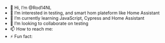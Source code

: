 - 👋 Hi, I’m @Rod14NL
- 👀 I’m interested in testing, and smart hom plateform like Home Assistant
- 🌱 I’m currently learning JavaScript, Cypress and Home Assistant
- 💞️ I’m looking to collaborate on testing
- 📫 How to reach me: 
- ⚡ Fun fact: 

<!---
Rod14NL/Rod14NL is a ✨ special ✨ repository because its `README.md` (this file) appears on your GitHub profile.
You can click the Preview link to take a look at your changes.
--->
